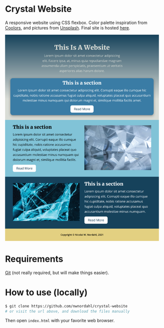 # Crystal Website

A responsive website using CSS flexbox. Color palette inspiration from [Coolors](https://coolors.co), and pictures from [Unsplash](https://unsplash.com). Final site is hosted [here](https://zealous-heyrovsky-6a41f6.netlify.app/).

<img src="img/screenshot.png" />

# Requirements

[Git](https://git-scm.com) (not really required, but will make things easier).

# How to use (locally)

```bash
$ git clone https://github.com/nwnordahl/crystal-website
# or visit the url above, and download the files manually
```

Then open `index.html` with your favorite web browser.
